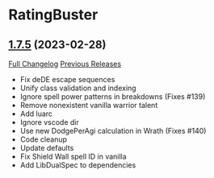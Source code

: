 # RatingBuster

## [1.7.5](https://github.com/raethkcj/RatingBuster/tree/1.7.5) (2023-02-28)
[Full Changelog](https://github.com/raethkcj/RatingBuster/compare/1.7.4...1.7.5) [Previous Releases](https://github.com/raethkcj/RatingBuster/releases)

- Fix deDE escape sequences  
- Unify class validation and indexing  
- Ignore spell power patterns in breakdowns (Fixes #139)  
- Remove nonexistent vanilla warrior talent  
- Add luarc  
- Ignore vscode dir  
- Use new DodgePerAgi calculation in Wrath (Fixes #140)  
- Code cleanup  
- Update defaults  
- Fix Shield Wall spell ID in vanilla  
- Add LibDualSpec to dependencies  
